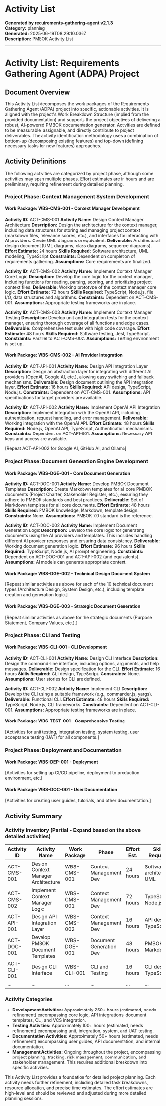 # Activity List

**Generated by requirements-gathering-agent v2.1.3**  
**Category:** planning  
**Generated:** 2025-06-19T08:29:10.036Z  
**Description:** PMBOK Activity List

---

# Activity List: Requirements Gathering Agent (ADPA) Project

## Document Overview

This Activity List decomposes the work packages of the Requirements Gathering Agent (ADPA) project into specific, actionable activities.  It is aligned with the project's Work Breakdown Structure (implied from the provided documentation) and supports the project objectives of delivering a robust, AI-powered PMBOK documentation generator. Activities are defined to be measurable, assignable, and directly contribute to project deliverables.  The activity identification methodology uses a combination of bottom-up (decomposing existing features) and top-down (defining necessary tasks for new features) approaches.

## Activity Definitions

The following activities are categorized by project phase, although some activities may span multiple phases.  Effort estimates are in hours and are preliminary, requiring refinement during detailed planning.


### Project Phase: Context Management System Development

#### Work Package: WBS-CMS-001 - Context Manager Development

**Activity ID:** ACT-CMS-001
**Activity Name:** Design Context Manager Architecture
**Description:** Design the architecture for the context manager, including data structures for storing and managing project context (markdown files, relevance scores, etc.), and interfaces for interacting with AI providers.  Create UML diagrams or equivalent.
**Deliverable:** Architectural design document (UML diagrams, class diagrams, sequence diagrams).
**Effort Estimate:** 24 hours
**Skills Required:** Software architecture, UML modeling, TypeScript
**Constraints:** Dependent on completion of requirements gathering.
**Assumptions:** Core requirements are finalized.

**Activity ID:** ACT-CMS-002
**Activity Name:** Implement Context Manager Core Logic
**Description:** Develop the core logic for the context manager, including functions for reading, parsing, scoring, and prioritizing project context files.
**Deliverable:** Working prototype of the context manager core logic.
**Effort Estimate:** 72 hours
**Skills Required:** TypeScript, Node.js, file I/O, data structures and algorithms.
**Constraints:** Dependent on ACT-CMS-001.
**Assumptions:**  Appropriate testing frameworks are in place.

**Activity ID:** ACT-CMS-003
**Activity Name:** Implement Context Manager Testing
**Description:** Develop unit and integration tests for the context manager, ensuring thorough coverage of all functions and edge cases.
**Deliverable:** Comprehensive test suite with high code coverage.
**Effort Estimate:** 48 hours
**Skills Required:** Software testing, Jest, TypeScript.
**Constraints:** Parallel to ACT-CMS-002.
**Assumptions:**  Testing environment is set up.


#### Work Package: WBS-CMS-002 - AI Provider Integration

**Activity ID:** ACT-API-001
**Activity Name:** Design API Integration Layer
**Description:** Design an abstraction layer for integrating with different AI providers (OpenAI, Google AI, etc.), allowing easy switching and fallback mechanisms.
**Deliverable:** Design document outlining the API integration layer.
**Effort Estimate:** 16 hours
**Skills Required:** API design, TypeScript, Node.js.
**Constraints:** Dependent on ACT-CMS-001.
**Assumptions:** API specifications for target providers are available.


**Activity ID:** ACT-API-002
**Activity Name:** Implement OpenAI API Integration
**Description:** Implement integration with the OpenAI API, including authentication, request handling, and error management.
**Deliverable:** Working integration with the OpenAI API.
**Effort Estimate:** 48 hours
**Skills Required:** Node.js, OpenAI API, TypeScript, Authentication mechanisms.
**Constraints:** Dependent on ACT-API-001.
**Assumptions:**  Necessary API keys and access are available.

[Repeat ACT-API-002 for Google AI, GitHub AI, and Ollama]


### Project Phase: Document Generation Engine Development

#### Work Package: WBS-DGE-001 - Core Document Generation

**Activity ID:** ACT-DOC-001
**Activity Name:** Develop PMBOK Document Templates
**Description:** Create Markdown templates for all core PMBOK documents (Project Charter, Stakeholder Register, etc.), ensuring they adhere to PMBOK standards and best practices.
**Deliverable:** Set of Markdown templates for all core documents.
**Effort Estimate:** 48 hours
**Skills Required:** PMBOK knowledge, Markdown, template design.
**Constraints:** None.
**Assumptions:**  PMBOK 7.0 standard is the reference.


**Activity ID:** ACT-DOC-002
**Activity Name:** Implement Document Generation Logic
**Description:** Develop the core logic for generating documents using the AI providers and templates.  This includes handling different AI provider responses and ensuring data consistency.
**Deliverable:**  Working document generation logic.
**Effort Estimate:** 96 hours
**Skills Required:** TypeScript, Node.js, AI prompt engineering.
**Constraints:** Dependent on ACT-DOC-001 and ACT-API-002 (and equivalents).
**Assumptions:**  AI models can generate appropriate content.


#### Work Package: WBS-DGE-002 - Technical Design Document System

[Repeat similar activities as above for each of the 10 technical document types (Architecture Design, System Design, etc.), including template creation and generation logic.]


#### Work Package: WBS-DGE-003 - Strategic Document Generation

[Repeat similar activities as above for the strategic documents (Purpose Statement, Company Values, etc.).]


### Project Phase: CLI and Testing

#### Work Package: WBS-CLI-001 - CLI Development

**Activity ID:** ACT-CLI-001
**Activity Name:** Design CLI Interface
**Description:** Design the command-line interface, including options, arguments, and help messages.
**Deliverable:** Design specification for the CLI.
**Effort Estimate:** 16 hours
**Skills Required:** CLI design, TypeScript.
**Constraints:** None.
**Assumptions:**  User stories for CLI are defined.


**Activity ID:** ACT-CLI-002
**Activity Name:** Implement CLI
**Description:** Develop the CLI using a suitable framework (e.g., commander.js, yargs).
**Deliverable:**  Functional CLI.
**Effort Estimate:** 48 hours
**Skills Required:** TypeScript, Node.js, CLI frameworks.
**Constraints:** Dependent on ACT-CLI-001.
**Assumptions:**  Appropriate testing frameworks are in place.


#### Work Package: WBS-TEST-001 - Comprehensive Testing

[Activities for unit testing, integration testing, system testing, user acceptance testing (UAT) for all components.]


### Project Phase: Deployment and Documentation

#### Work Package: WBS-DEP-001 - Deployment

[Activities for setting up CI/CD pipeline, deployment to production environment, etc.]

#### Work Package: WBS-DOC-001 - User Documentation

[Activities for creating user guides, tutorials, and other documentation.]



## Activity Summary

### Activity Inventory (Partial - Expand based on the above detailed activities)

| Activity ID | Activity Name                     | Work Package     | Phase                      | Effort Est. | Skills Required             |
|-------------|-----------------------------------|-------------------|---------------------------|-------------|-----------------------------|
| ACT-CMS-001  | Design Context Manager Architecture | WBS-CMS-001       | Context Management Dev      | 24 hours    | Software architecture, UML   |
| ACT-CMS-002  | Implement Context Manager Logic   | WBS-CMS-001       | Context Management Dev      | 72 hours    | TypeScript, Node.js         |
| ACT-API-001  | Design API Integration Layer      | WBS-CMS-002       | Context Management Dev      | 16 hours    | API design, TypeScript      |
| ACT-DOC-001  | Develop PMBOK Document Templates   | WBS-DGE-001       | Document Generation Dev    | 48 hours    | PMBOK, Markdown             |
| ACT-CLI-001  | Design CLI Interface             | WBS-CLI-001       | CLI and Testing            | 16 hours    | CLI design, TypeScript      |
| ...         | ...                               | ...               | ...                        | ...         | ...                         |


### Activity Categories

- **Development Activities:**  Approximately 250+ hours (estimated, needs refinement) encompassing core logic, API integrations, document templates, CLI, and VCS integration.
- **Testing Activities:** Approximately 100+ hours (estimated, needs refinement) encompassing unit, integration, system, and UAT testing.
- **Documentation Activities:** Approximately 50+ hours (estimated, needs refinement) encompassing user guides, API documentation, and internal documentation.
- **Management Activities:**  Ongoing throughout the project, encompassing project planning, tracking, risk management, communication, and stakeholder management.  This requires additional breakdown into specific activities.


This Activity List provides a foundation for detailed project planning.  Each activity needs further refinement, including detailed task breakdowns, resource allocation, and precise time estimates.  The effort estimates are high-level and should be reviewed and adjusted during more detailed planning sessions.
